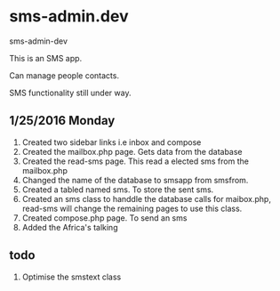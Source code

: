 # sms-admin.dev
sms-admin-dev

This is an SMS app.

Can manage people contacts. 

SMS functionality still under way.

1/25/2016 Monday
----------------
1. Created two sidebar links i.e inbox and compose
2. Created the mailbox.php page. Gets data from the database 
3. Created the read-sms page. This read a elected sms from the mailbox.php
4. Changed the name of the database to smsapp from smsfrom.
5. Created a tabled named sms. To store the sent sms. 
6. Created an sms class to handdle the database calls for maibox.php, read-sms
	will change the remaining pages to use this class.
7. Created compose.php page. To send an sms
8. Added the Africa's talking

todo
----
1. Optimise the smstext class
